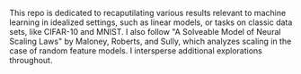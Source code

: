 This repo is dedicated to recaputilating various results relevant to machine learning in idealized settings, such as linear models, or tasks on classic data sets, like CIFAR-10 and MNIST.
I also follow "A Solveable Model of Neural Scaling Laws" by Maloney, Roberts, and Sully, which analyzes scaling in the case of random feature models. I intersperse additional explorations throughout.

